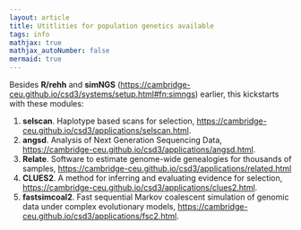 ```yaml
---
layout: article
title: Utitlities for population genetics available
tags: info
mathjax: true
mathjax_autoNumber: false
mermaid: true
---
```


Besides **R/rehh** and **simNGS** (<https://cambridge-ceu.github.io/csd3/systems/setup.html#fn:simngs>) earlier, this kickstarts with these modules:

1. **selscan**. Haplotype based scans for selection, <https://cambridge-ceu.github.io/csd3/applications/selscan.html>.
2. **angsd**. Analysis of Next Generation Sequencing Data, <https://cambridge-ceu.github.io/csd3/applications/angsd.html>.
3. **Relate**. Software to estimate genome-wide genealogies for thousands of samples, <https://cambridge-ceu.github.io/csd3/applications/related.html>
4. **CLUES2**. A method for inferring and evaluating evidence for selection, <https://cambridge-ceu.github.io/csd3/applications/clues2.html>.
5. **fastsimcoal2**. Fast sequential Markov coalescent simulation of genomic data under complex evolutionary models, <https://cambridge-ceu.github.io/csd3/applications/fsc2.html>.

